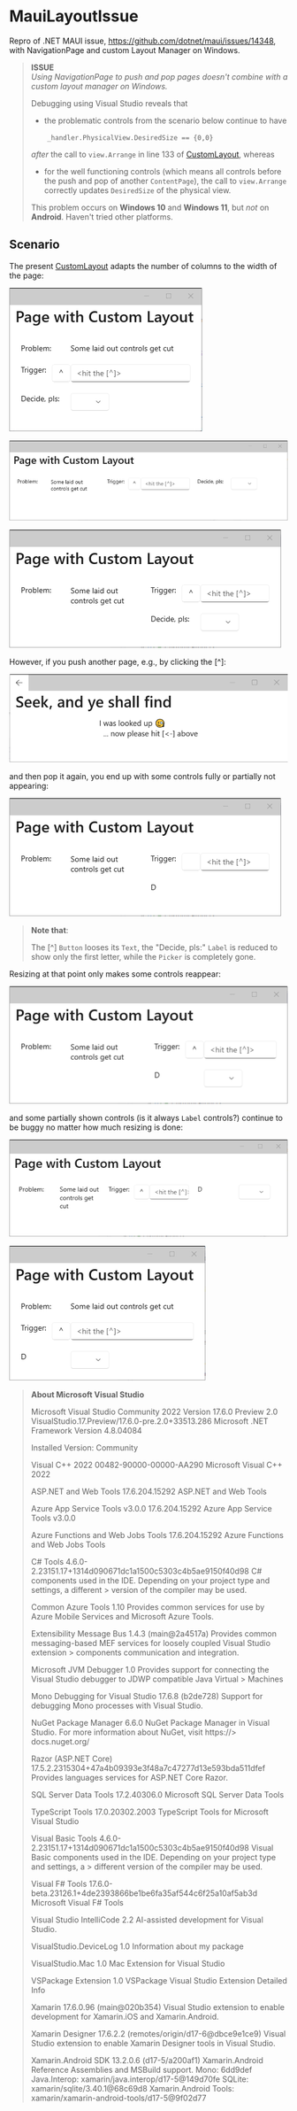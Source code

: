 # MauiLayoutIssue
Repro of .NET MAUI issue, https://github.com/dotnet/maui/issues/14348, with NavigationPage and
custom Layout Manager on Windows.

> **ISSUE**  
> *Using NavigationPage to push and pop pages doesn't combine with a custom layout manager on
> Windows.*
> 
> Debugging using Visual Studio reveals that
> - the problematic controls from the scenario below continue to have
> ```
>     _handler.PhysicalView.DesiredSize == {0,0}
> ```
> *after* the call to `view.Arrange`  in line 133 of [CustomLayout](CustomLayout.cs), whereas
> - for the well functioning controls (which means all controls before the push and pop of another
> `ContentPage`), the call to `view.Arrange` correctly updates `DesiredSize` of the physical view.
>
> This problem occurs on **Windows 10** and **Windows 11**, but *not* on **Android**.
> Haven't tried other platforms.

## Scenario

The present [CustomLayout](CustomLayout.cs) adapts the number of columns to the width of the page:

![](Screenshots/1_column.png)  

![](Screenshots/3_columns.png)

![](Screenshots/2_columns.png)

However, if you push another page, e.g., by clicking the [^]:

![](Screenshots/lookup.png)

and then pop it again, you end up with some controls fully or partially not appearing:

![](Screenshots/2_columns_buggy_after_return_from_lookup.png)

> **Note that**:
> 
> The [^] `Button` looses its `Text`, the "Decide, pls:" `Label` is reduced to show
> only the first letter, while the `Picker` is completely gone.
> 

Resizing at that point only makes some controls reappear:

![](Screenshots/2_columns_resized_after_return_from_lookup_-_still_buggy.png)

and some partially shown controls (is it always `Label` controls?) continue to be buggy no matter how much resizing is done:

![](Screenshots/3_columns_after_lookup_-_bug_persists.png)

![](Screenshots/1_column_after_lookup_-_still_buggy.png)

> **About Microsoft Visual Studio**
> 
> Microsoft Visual Studio Community 2022
> Version 17.6.0 Preview 2.0
> VisualStudio.17.Preview/17.6.0-pre.2.0+33513.286
> Microsoft .NET Framework
> Version 4.8.04084
> 
> Installed Version: Community
> 
> Visual C++ 2022   00482-90000-00000-AA290
> Microsoft Visual C++ 2022
> 
> ASP.NET and Web Tools   17.6.204.15292
> ASP.NET and Web Tools
> 
> Azure App Service Tools v3.0.0   17.6.204.15292
> Azure App Service Tools v3.0.0
> 
> Azure Functions and Web Jobs Tools   17.6.204.15292
> Azure Functions and Web Jobs Tools
> 
> C# Tools   4.6.0-2.23151.17+1314d090671dc1a1500c5303c4b5ae9150f40d98
> C# components used in the IDE. Depending on your project type and settings, a different > version of the compiler may be used.
> 
> Common Azure Tools   1.10
> Provides common services for use by Azure Mobile Services and Microsoft Azure Tools.
> 
> Extensibility Message Bus   1.4.3 (main@2a4517a)
> Provides common messaging-based MEF services for loosely coupled Visual Studio extension > components communication and integration.
> 
> Microsoft JVM Debugger   1.0
> Provides support for connecting the Visual Studio debugger to JDWP compatible Java Virtual > Machines
> 
> Mono Debugging for Visual Studio   17.6.8 (b2de728)
> Support for debugging Mono processes with Visual Studio.
> 
> NuGet Package Manager   6.6.0
> NuGet Package Manager in Visual Studio. For more information about NuGet, visit https://> docs.nuget.org/
> 
> Razor (ASP.NET Core)   17.5.2.2315304+47a4b09393e3f48a7c47277d13e593bda511dfef
> Provides languages services for ASP.NET Core Razor.
> 
> SQL Server Data Tools   17.2.40306.0
> Microsoft SQL Server Data Tools
> 
> TypeScript Tools   17.0.20302.2003
> TypeScript Tools for Microsoft Visual Studio
> 
> Visual Basic Tools   4.6.0-2.23151.17+1314d090671dc1a1500c5303c4b5ae9150f40d98
> Visual Basic components used in the IDE. Depending on your project type and settings, a > different version of the compiler may be used.
> 
> Visual F# Tools   17.6.0-beta.23126.1+4de2393866be1be6fa35af544c6f25a10af5ab3d
> Microsoft Visual F# Tools
> 
> Visual Studio IntelliCode   2.2
> AI-assisted development for Visual Studio.
> 
> VisualStudio.DeviceLog   1.0
> Information about my package
> 
> VisualStudio.Mac   1.0
> Mac Extension for Visual Studio
> 
> VSPackage Extension   1.0
> VSPackage Visual Studio Extension Detailed Info
> 
> Xamarin   17.6.0.96 (main@020b354)
> Visual Studio extension to enable development for Xamarin.iOS and Xamarin.Android.
> 
> Xamarin Designer   17.6.2.2 (remotes/origin/d17-6@dbce9e1ce9)
> Visual Studio extension to enable Xamarin Designer tools in Visual Studio.
> 
> Xamarin.Android SDK   13.2.0.6 (d17-5/a200af1)
> Xamarin.Android Reference Assemblies and MSBuild support.
>     Mono: 6dd9def
>     Java.Interop: xamarin/java.interop/d17-5@149d70fe
>     SQLite: xamarin/sqlite/3.40.1@68c69d8
>     Xamarin.Android Tools: xamarin/xamarin-android-tools/d17-5@9f02d77
> 
